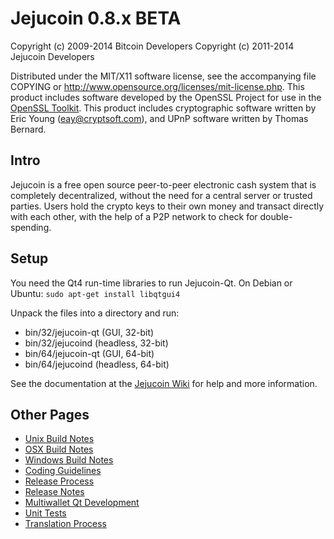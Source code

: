Jejucoin 0.8.x BETA
====================

Copyright (c) 2009-2014 Bitcoin Developers
Copyright (c) 2011-2014 Jejucoin Developers

Distributed under the MIT/X11 software license, see the accompanying
file COPYING or http://www.opensource.org/licenses/mit-license.php.
This product includes software developed by the OpenSSL Project for use in the [OpenSSL Toolkit](http://www.openssl.org/). This product includes
cryptographic software written by Eric Young ([eay@cryptsoft.com](mailto:eay@cryptsoft.com)), and UPnP software written by Thomas Bernard.


Intro
---------------------
Jejucoin is a free open source peer-to-peer electronic cash system that is
completely decentralized, without the need for a central server or trusted
parties.  Users hold the crypto keys to their own money and transact directly
with each other, with the help of a P2P network to check for double-spending.


Setup
---------------------
You need the Qt4 run-time libraries to run Jejucoin-Qt. On Debian or Ubuntu:
	`sudo apt-get install libqtgui4`

Unpack the files into a directory and run:

- bin/32/jejucoin-qt (GUI, 32-bit)
- bin/32/jejucoind (headless, 32-bit)
- bin/64/jejucoin-qt (GUI, 64-bit)
- bin/64/jejucoind (headless, 64-bit)

See the documentation at the [Jejucoin Wiki](http://jejucoin.info)
for help and more information.


Other Pages
---------------------
- [Unix Build Notes](build-unix.md)
- [OSX Build Notes](build-osx.md)
- [Windows Build Notes](build-msw.md)
- [Coding Guidelines](coding.md)
- [Release Process](release-process.md)
- [Release Notes](release-notes.md)
- [Multiwallet Qt Development](multiwallet-qt.md)
- [Unit Tests](unit-tests.md)
- [Translation Process](translation_process.md)
